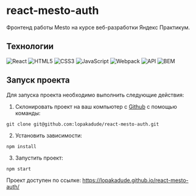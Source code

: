 # react-mesto-auth

Фронтенд работы Mesto на курсе веб-разработки Яндекс Практикум.

## Технологии
![React](https://img.shields.io/badge/-React-61daf8?logo=react&logoColor=black)
![HTML5](https://img.shields.io/badge/-HTML5-e34f26?logo=html5&logoColor=white)
![CSS3](https://img.shields.io/badge/-CSS3-1572b6?logo=css3&logoColor=white)
![JavaScript](https://img.shields.io/badge/-JavaScript-f7df1e?logo=javaScript&logoColor=black)
![Webpack](https://img.shields.io/badge/-Webpack-99d6f8?logo=webpack&logoColor=black)
![API](https://img.shields.io/badge/-api-yellow)
![BEM](https://img.shields.io/badge/-BEM-yellowgreen)

## Запуск проекта

Для запуска проекта необходимо выполнить следующие действия:

1. Склонировать проект на ваш компьютер с [Github](https://github.com/lopakadude/react-mesto-auth) с помощью команды:
```
git clone git@github.com:lopakadude/react-mesto-auth.git
```
2. Установить зависимости:
```
npm install
```
3. Запустить проект:
```
npm start
```
 Проект доступен по ссылке: https://lopakadude.github.io/react-mesto-auth/
